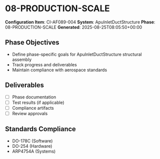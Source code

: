 # 08-PRODUCTION-SCALE

**Configuration Item**: CI-AF089-004
**System**: ApuInletDuctStructure
**Phase**: 08-PRODUCTION-SCALE
**Generated**: 2025-08-25T08:05:50+00:00

## Phase Objectives
- Define phase-specific goals for ApuInletDuctStructure structural assembly
- Track progress and deliverables
- Maintain compliance with aerospace standards

## Deliverables
- [ ] Phase documentation
- [ ] Test results (if applicable)
- [ ] Compliance artifacts
- [ ] Review approvals

## Standards Compliance
- DO-178C (Software)
- DO-254 (Hardware)
- ARP4754A (Systems)

